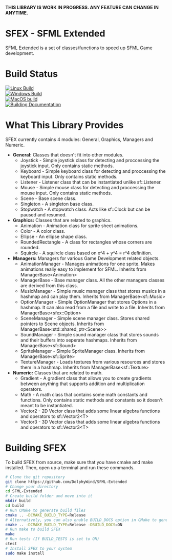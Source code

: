 **THIS LIBRARY IS WORK IN PROGRESS. ANY FEATURE CAN CHANGE IN ANYTIME.**

# SFEX - SFML Extended
SFML Extended is a set of classes/functions to speed up SFML Game development.

# Build Status
[![Linux Build](https://github.com/DolphyWind/SFML-Extended/actions/workflows/linux_build.yml/badge.svg)](https://github.com/DolphyWind/SFML-Extended/actions/workflows/linux_build.yml)  
[![Windows Build](https://github.com/DolphyWind/SFML-Extended/actions/workflows/windows_build.yml/badge.svg)](https://github.com/DolphyWind/SFML-Extended/actions/workflows/windows_build.yml)  
[![MacOS build](https://github.com/DolphyWind/SFML-Extended/actions/workflows/mac_build.yml/badge.svg)](https://github.com/DolphyWind/SFML-Extended/actions/workflows/mac_build.yml)  
[![Building Documentation](https://github.com/DolphyWind/SFML-Extended/actions/workflows/build_docs.yml/badge.svg)](https://github.com/DolphyWind/SFML-Extended/actions/workflows/build_docs.yml)

# What This Library Provides
SFEX currently contains 4 modules: General, Graphics, Managers and Numeric.

- **General:** Classes that doesn't fit into other modules.
    - Joystick - Simple joystick class for detecting and proccessing the joystick input. Only contains static methods.
    - Keyboard - Simple keyboard class for detecting and proccessing the keyboard input. Only contains static methods.
    - Listener - Listener class that can be instantiated unlike sf::Listener.
    - Mouse - Simple mouse class for detecting and proccessing the mouse input. Only contains static methods.
    - Scene - Base scene class.
    - Singleton - A singleton base class. 
    - Stopwatch - A stopwatch class. Acts like sf::Clock but can be paused and resumed.
- **Graphics:** Classes that are related to graphics.
    - Animation - Animation class for sprite sheet animations.
    - Color - A color class.
    - Ellipse - An ellipse shape class.
    - RoundedRectangle - A class for rectangles whose corners are rounded.
    - Squircle - A squircle class based on x^4 + y^4 = r^4 definition.
- **Managers:** Managers for various Game Development related objects.
    - AnimationManager - Manages animations for one sprite. Makes animations really easy to implement for SFML. Inherits from ManagerBase\<Animation\>
    - ManagerBase - Base manager class. All the other managers classes are derived from this class.
    - MusicManager - Simple music manager class that stores musics in a hashmap and can play them. Inherits from ManagerBase\<sf::Music\>
    - OptionManager - Simple OptionManager that stores Options in a hashmap. It can also read from a file and write to a file. Inherits from ManagerBase\<sfex::Option\>
    - SceneManager - Simple scene manager class. Stores shared pointers to Scene objects. Inherits from ManagerBase\<std::shared_ptr\<Scene\>\>
    - SoundManager - Simple sound manager class that stores sounds and their buffers into seperate hashmaps. Inherits from ManagerBase\<sf::Sound\>
    - SpriteManager - Simple SpriteManager class. Inherits from ManagerBase\<sf::Sprite\>
    - TextureManager - Loads textures from various resources and stores them in a hashmap. Inherits from ManagerBase\<sf::Texture\>
- **Numeric:** Classes that are related to math.
    - Gradient - A gradient class that allows you to create gradients between anything that supports addition and multiplication operators.
    - Math - A math class that contains some math constants and functions. Only contains static methods and constants so it doesn't meant to be instantiated.
    - Vector2 - 2D Vector class that adds some linear algebra functions and operators to sf::Vector2\<T\>
    - Vector3 - 3D Vector class that adds some linear algebra functions and operators to sf::Vector3\<T\>

# Building SFEX

To build SFEX from source, make sure that you have cmake and make installed. Then, open up a terminal and run these commands.
```bash
# Clone the git repository
git clone https://github.com/DolphyWind/SFML-Extended
# Change your directory
cd SFML-Extended
# Create build folder and move into it
mkdir build
cd build
# Run CMake to generate build files
cmake .. -DCMAKE_BUILD_TYPE=Release
# Alternatively, you can also enable BUILD_DOCS option in CMake to generate documentation via Doxygen.
cmake .. -DCMAKE_BUILD_TYPE=Release -DBUILD_DOCS=ON
# Run make to build SFEX
make
# Run tests (If BUILD_TESTS is set to ON)
ctest
# Install SFEX to your system
sudo make install
```
